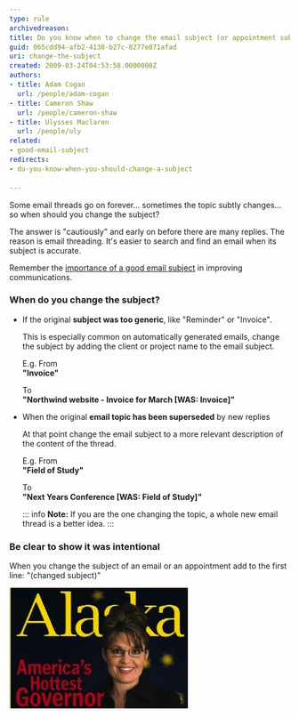 ```yaml
---
type: rule
archivedreason: 
title: Do you know when to change the email subject (or appointment subject)?
guid: 065cdd94-afb2-4138-b27c-8277e871afad
uri: change-the-subject
created: 2009-03-24T04:53:58.0000000Z
authors:
- title: Adam Cogan
  url: /people/adam-cogan
- title: Cameron Shaw
  url: /people/cameron-shaw
- title: Ulysses Maclaren
  url: /people/uly
related: 
- good-email-subject
redirects: 
- do-you-know-when-you-should-change-a-subject

---
```


Some email threads go on forever... sometimes the topic subtly changes... so when should you change the subject? 

The answer is "cautiously" and early on before there are many replies. The reason is email threading. It's easier to search and find an email when its subject is accurate.

<!--endintro-->

Remember the [importance of a good email subject](/good-email-subject) in improving communications.

### When do you change the subject?

* If the original **subject was too generic**, like "Reminder" or "Invoice".
  
  This is especially common on automatically generated emails, change the subject by adding the client or project name to the email subject.  

  E.g. From   
  **"Invoice"**   

  To    
  **"Northwind website - Invoice for March \[WAS: Invoice\]"**
  
* When the original **email topic has been superseded** by new replies
   
  At that point change the email subject to a more relevant description of the content of the thread.

  E.g. From   
  **"Field of Study"**   

  To    
  **"Next Years Conference \[WAS: Field of Study\]"**
  
  ::: info
  **Note:** If you are the one changing the topic, a whole new email thread is a better idea.
  :::

### Be clear to show it was intentional

When you change the subject of an email or an appointment add to the first line: "(changed subject)"

![Figure: Keep your email subject description up-to-date. Sarah Palin isn’t even a governor anymore](SarahPalin.jpg)
